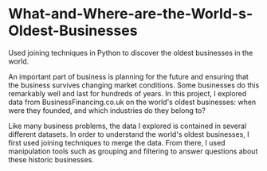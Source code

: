 # What-and-Where-are-the-World-s-Oldest-Businesses
Used joining techniques in Python to discover the oldest businesses in the world.

An important part of business is planning for the future and ensuring that the business survives changing market conditions. Some businesses do this remarkably well and last for hundreds of years. In this project, I explored data from BusinessFinancing.co.uk on the world's oldest businesses: when were they founded, and which industries do they belong to?

Like many business problems, the data I explored is contained in several different datasets. In order to understand the world's oldest businesses, I first used joining techniques to merge the data. From there, I used manipulation tools such as grouping and filtering to answer questions about these historic businesses.
